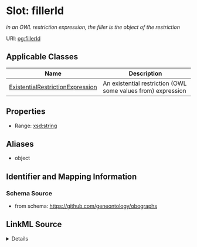 # Slot: fillerId
_in an OWL restriction expression, the filler is the object of the restriction_


URI: [og:fillerId](https://github.com/geneontology/obographs/fillerId)



<!-- no inheritance hierarchy -->




## Applicable Classes

| Name | Description |
| --- | --- |
[ExistentialRestrictionExpression](ExistentialRestrictionExpression.md) | An existential restriction (OWL some values from) expression






## Properties

* Range: [xsd:string](http://www.w3.org/2001/XMLSchema#string)





## Aliases


* object



## Identifier and Mapping Information







### Schema Source


* from schema: https://github.com/geneontology/obographs




## LinkML Source

<details>
```yaml
name: fillerId
description: in an OWL restriction expression, the filler is the object of the restriction
from_schema: https://github.com/geneontology/obographs
aliases:
- object
rank: 1000
alias: fillerId
domain_of:
- ExistentialRestrictionExpression
range: string

```
</details>